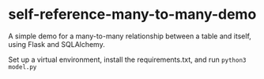 # self-reference-many-to-many-demo
A simple demo for a many-to-many relationship between a table and itself, using Flask and SQLAlchemy.

Set up a virtual environment, install the requirements.txt, and run `python3 model.py`
